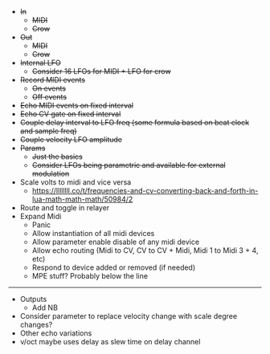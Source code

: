- ~~In~~
  - ~~MIDI~~
  - ~~Crow~~
- ~~Out~~
  - ~~MIDI~~
  - ~~Crow~~
- ~~Internal LFO~~
  - ~~Consider 16 LFOs for MIDI + LFO for crow~~
- ~~Record MIDI events~~
  - ~~On events~~
  - ~~Off events~~
- ~~Echo MIDI events on fixed interval~~
- ~~Echo CV gate on fixed interval~~
- ~~Couple delay interval to LFO freq (some formula based on beat clock and sample freq)~~
- ~~Couple velocity LFO amplitude~~
- ~~Params~~
  - ~~Just the basics~~
  - ~~Consider LFOs being parametric and available for external modulation~~
- Scale volts to midi and vice versa
  - https://llllllll.co/t/frequencies-and-cv-converting-back-and-forth-in-lua-math-math-math/50984/2
- Route and toggle in relayer
- Expand Midi
  - Panic
  - Allow instantiation of all midi devices
  - Allow parameter enable disable of any midi device
  - Allow echo routing (Midi to CV, CV to CV + Midi, Midi 1 to Midi 3 + 4, etc)
  - Respond to device added or removed (if needed)
  - MPE stuff? Probably below the line
---
- Outputs
  - Add NB
- Consider parameter to replace velocity change with scale degree changes?
- Other echo variations
- v/oct maybe uses delay as slew time on delay channel
